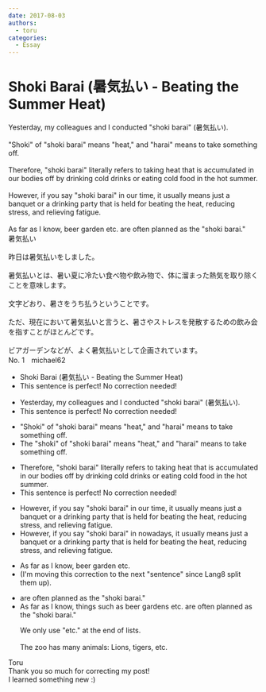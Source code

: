 ```yaml
---
date: 2017-08-03
authors:
  - toru
categories:
  - Essay
---
```


<h1 id="subject_show">Shoki Barai (暑気払い - Beating the Summer Heat)</h1>
<div class="date" hidden>Aug 3, 2017 13:15</div>
<div id="post"><div id="body_show_ori">
Yesterday, my colleagues and I conducted "shoki barai" (暑気払い).<br/><br/>"Shoki" of "shoki barai" means "heat," and "harai" means to take something off.<br/><br/>Therefore, "shoki barai" literally refers to taking heat that is accumulated in our bodies off by drinking cold drinks or eating cold food in the hot summer.<br/><br/>However, if you say "shoki barai" in our time, it usually means just a banquet or a drinking party that is held for beating the heat, reducing stress, and relieving fatigue.<br/><br/>As far as I know, beer garden etc. are often planned as the "shoki barai."
</div></div>

<!-- more -->

<div id="post_ja"><div id="body_show_mo">
暑気払い<br/><br/>昨日は暑気払いをしました。<br/><br/>暑気払いとは、暑い夏に冷たい食べ物や飲み物で、体に溜まった熱気を取り除くことを意味します。<br/><br/>文字どおり、暑さをうち払うということです。<br/><br/>ただ、現在において暑気払いと言うと、暑さやストレスを発散するための飲み会を指すことがほとんどです。<br/><br/>ビアガーデンなどが、よく暑気払いとして企画されています。
</div></div>
<div id="block"><div class="first_name"> No. 1　<span class="just_name">michael62</span></div><div id="block2">
<ul class="correction_field">
<li class="incorrect">Shoki Barai (暑気払い - Beating the Summer Heat)</li>
<li class="corrected perfect">This sentence is perfect! No correction needed!</li>
</ul>
<ul class="correction_field">
<li class="incorrect">Yesterday, my colleagues and I conducted "shoki barai" (暑気払い).</li>
<li class="corrected perfect">This sentence is perfect! No correction needed!</li>
</ul>
<ul class="correction_field">
<li class="incorrect">"Shoki" of "shoki barai" means "heat," and "harai" means to take something off.</li>
<li class="corrected correct">
<span class="f_blue">The </span>"<span class="f_blue">s</span>hoki" of "shoki barai" means "heat," and "harai" means to take something off.
</li>
</ul>
<ul class="correction_field">
<li class="incorrect">Therefore, "shoki barai" literally refers to taking heat that is accumulated in our bodies off by drinking cold drinks or eating cold food in the hot summer.</li>
<li class="corrected perfect">This sentence is perfect! No correction needed!</li>
</ul>
<ul class="correction_field">
<li class="incorrect">However, if you say "shoki barai" in our time, it usually means just a banquet or a drinking party that is held for beating the heat, reducing stress, and relieving fatigue.</li>
<li class="corrected correct">
However, if you say "shoki barai" in <span class="f_blue">nowadays</span>, it usually means just a banquet or a drinking party that is held for beating the heat, reducing stress, and relieving fatigue.
</li>
</ul>
<ul class="correction_field">
<li class="incorrect">As far as I know, beer garden etc.</li>
<li class="corrected correct">
(I'm moving this correction to the next "sentence" since Lang8 split them up). 
</li>
</ul>
<ul class="correction_field">
<li class="incorrect">are often planned as the "shoki barai."</li>
<li class="corrected correct">
As far as I know, <span class="f_blue">things such as </span>beer garden<span class="f_blue">s</span> <span class="sline">etc.</span> are often planned as <span class="sline">the</span> "shoki barai."
<p class="correction_comment">We only use "etc." at the end of lists.<br/><br/>The zoo has many animals: Lions, tigers, etc.</p>
</li>
</ul>
</div><div class="name"><span class="just_name">Toru</span><br>
Thank you so much for correcting my post!<br/>I learned something new :)
</div>
</div>
